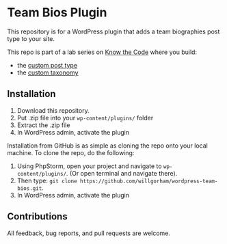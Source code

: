 # Team Bios Plugin

This repository is for a WordPress plugin that adds a team biographies post type to your site.

This repo is part of a lab series on [Know the Code](https://KnowTheCode.io) where you build:

- the [custom post type](https://knowthecode.io/labs/custom-post-type-basics)
- the [custom taxonomy](https://knowthecode.io/labs/wordpress-custom-taxonomy-basics)


## Installation

1. Download this repository.
2. Put .zip file into your `wp-content/plugins/` folder
3. Extract the .zip file
4. In WordPress admin, activate the plugin

Installation from GitHub is as simple as cloning the repo onto your local machine.  To clone the repo, do the following:

1. Using PhpStorm, open your project and navigate to `wp-content/plugins/`. (Or open terminal and navigate there).
2. Then type: `git clone https://github.com/willgorham/wordpress-team-bios.git`.
3. In WordPress admin, activate the plugin

## Contributions

All feedback, bug reports, and pull requests are welcome.
